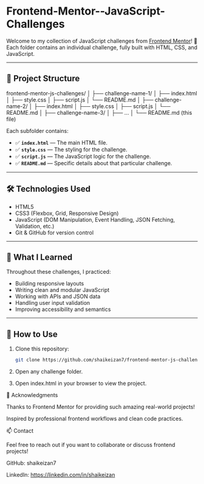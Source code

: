 # Frontend-Mentor--JavaScript-Challenges

Welcome to my collection of JavaScript challenges from [Frontend Mentor](https://www.frontendmentor.io/)! 🚀  
Each folder contains an individual challenge, fully built with HTML, CSS, and JavaScript.

---

## 📁 Project Structure

frontend-mentor-js-challenges/ │ ├── challenge-name-1/ │ ├── index.html │ ├── style.css │ ├── script.js │ └── README.md │ ├── challenge-name-2/ │ ├── index.html │ ├── style.css │ ├── script.js │ └── README.md │ ├── challenge-name-3/ │ ├── ... │ └── README.md (this file)



Each subfolder contains:
- ✅ **`index.html`** — The main HTML file.
- ✅ **`style.css`** — The styling for the challenge.
- ✅ **`script.js`** — The JavaScript logic for the challenge.
- ✅ **`README.md`** — Specific details about that particular challenge.

---

## 🛠 Technologies Used

- HTML5
- CSS3 (Flexbox, Grid, Responsive Design)
- JavaScript (DOM Manipulation, Event Handling, JSON Fetching, Validation, etc.)
- Git & GitHub for version control

---

## 🧠 What I Learned

Throughout these challenges, I practiced:
- Building responsive layouts
- Writing clean and modular JavaScript
- Working with APIs and JSON data
- Handling user input validation
- Improving accessibility and semantics

---

## 🚀 How to Use

1. Clone this repository:

   ```bash
   git clone https://github.com/shaikeizan7/frontend-mentor-js-challenges.git

2. Open any challenge folder.

3. Open index.html in your browser to view the project.


🌟 Acknowledgments

Thanks to Frontend Mentor for providing such amazing real-world projects!

Inspired by professional frontend workflows and clean code practices.

📫 Contact

Feel free to reach out if you want to collaborate or discuss frontend projects!

GitHub: shaikeizan7

LinkedIn: https://linkedin.com/in/shaikeizan




